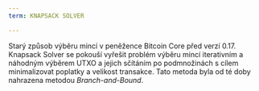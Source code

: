 ```yaml
---
term: KNAPSACK SOLVER

---
```

Starý způsob výběru mincí v peněžence Bitcoin Core před verzí 0.17. Knapsack Solver se pokouší vyřešit problém výběru mincí iterativním a náhodným výběrem UTXO a jejich sčítáním po podmnožinách s cílem minimalizovat poplatky a velikost transakce. Tato metoda byla od té doby nahrazena metodou *Branch-and-Bound*.